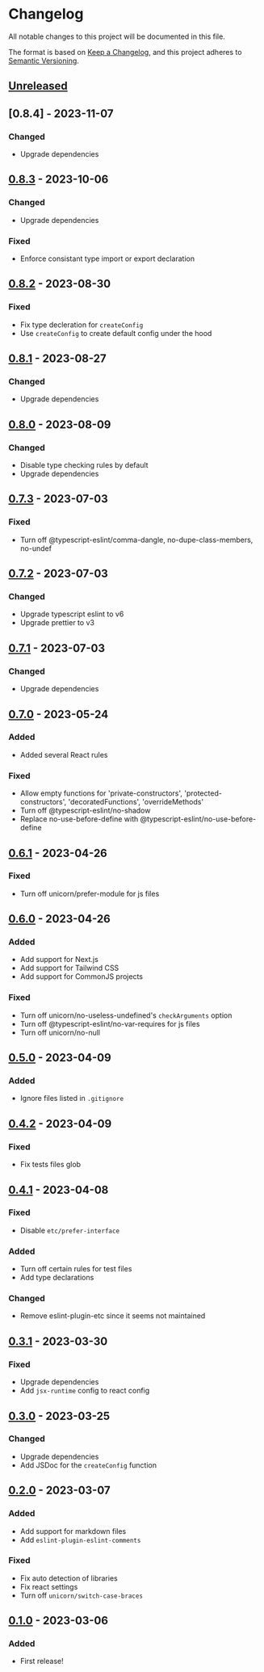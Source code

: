# Changelog

All notable changes to this project will be documented in this file.

The format is based on [Keep a Changelog](https://keepachangelog.com/en/1.0.0/),
and this project adheres to [Semantic Versioning](https://semver.org/spec/v2.0.0.html).

## [Unreleased]

## [0.8.4] - 2023-11-07
### Changed
- Upgrade dependencies

## [0.8.3] - 2023-10-06
### Changed
- Upgrade dependencies

### Fixed
+ Enforce consistant type import or export declaration

## [0.8.2] - 2023-08-30
### Fixed
- Fix type decleration for `createConfig`
- Use `createConfig` to create default config under the hood

## [0.8.1] - 2023-08-27
### Changed
- Upgrade dependencies

## [0.8.0] - 2023-08-09
### Changed
- Disable type checking rules by default
- Upgrade dependencies

## [0.7.3] - 2023-07-03
### Fixed
- Turn off @typescript-eslint/comma-dangle, no-dupe-class-members, no-undef

## [0.7.2] - 2023-07-03
### Changed
- Upgrade typescript eslint to v6
- Upgrade prettier to v3

## [0.7.1] - 2023-07-03
### Changed
- Upgrade dependencies

## [0.7.0] - 2023-05-24
### Added
- Added several React rules

### Fixed
- Allow empty functions for 'private-constructors', 'protected-constructors', 'decoratedFunctions', 'overrideMethods'
- Turn off @typescript-eslint/no-shadow
- Replace no-use-before-define with @typescript-eslint/no-use-before-define

## [0.6.1] - 2023-04-26
### Fixed
- Turn off unicorn/prefer-module for js files

## [0.6.0] - 2023-04-26
### Added
- Add support for Next.js
- Add support for Tailwind CSS
- Add support for CommonJS projects

### Fixed
- Turn off unicorn/no-useless-undefined's `checkArguments` option
- Turn off @typescript-eslint/no-var-requires for js files
- Turn off unicorn/no-null

## [0.5.0] - 2023-04-09
### Added
- Ignore files listed in `.gitignore`

## [0.4.2] - 2023-04-09
### Fixed
- Fix tests files glob

## [0.4.1] - 2023-04-08
### Fixed
- Disable `etc/prefer-interface`

### Added
- Turn off certain rules for test files
- Add type declarations

### Changed
- Remove eslint-plugin-etc since it seems not maintained

## [0.3.1] - 2023-03-30
### Fixed
- Upgrade dependencies
- Add `jsx-runtime` config to react config

## [0.3.0] - 2023-03-25
### Changed
- Upgrade dependencies
- Add JSDoc for the `createConfig` function

## [0.2.0] - 2023-03-07
### Added
- Add support for markdown files
- Add `eslint-plugin-eslint-comments`

### Fixed
- Fix auto detection of libraries
- Fix react settings
- Turn off `unicorn/switch-case-braces`


## [0.1.0] - 2023-03-06
### Added
- First release!

[unreleased]: https://github.com/arianrhodsandlot/eslint-config/compare/v0.8.3...HEAD
[0.8.3]: https://github.com/arianrhodsandlot/eslint-config/compare/v0.8.2...v0.8.3
[0.8.2]: https://github.com/arianrhodsandlot/eslint-config/compare/v0.8.1...v0.8.2
[0.8.1]: https://github.com/arianrhodsandlot/eslint-config/compare/v0.8.0...v0.8.1
[0.8.0]: https://github.com/arianrhodsandlot/eslint-config/compare/v0.7.3...v0.8.0
[0.7.3]: https://github.com/arianrhodsandlot/eslint-config/compare/v0.7.2...v0.7.3
[0.7.2]: https://github.com/arianrhodsandlot/eslint-config/compare/v0.7.1...v0.7.2
[0.7.1]: https://github.com/arianrhodsandlot/eslint-config/compare/v0.7.0...v0.7.1
[0.7.0]: https://github.com/arianrhodsandlot/eslint-config/compare/v0.6.1...v0.7.0
[0.6.1]: https://github.com/arianrhodsandlot/eslint-config/compare/v0.6.0...v0.6.1
[0.6.0]: https://github.com/arianrhodsandlot/eslint-config/compare/v0.5.0...v0.6.0
[0.5.0]: https://github.com/arianrhodsandlot/eslint-config/compare/v0.4.2...v0.5.0
[0.4.2]: https://github.com/arianrhodsandlot/eslint-config/compare/v0.4.1...v0.4.2
[0.4.1]: https://github.com/arianrhodsandlot/eslint-config/compare/v0.3.1...v0.4.1
[0.3.1]: https://github.com/arianrhodsandlot/eslint-config/compare/v0.3.0...v0.3.1
[0.3.0]: https://github.com/arianrhodsandlot/eslint-config/compare/v0.2.0...v0.3.0
[0.2.0]: https://github.com/arianrhodsandlot/eslint-config/compare/v0.1.1...v0.2.0
[0.1.1]: https://github.com/arianrhodsandlot/eslint-config/compare/v0.1.0...v0.1.1
[0.1.0]: https://github.com/arianrhodsandlot/eslint-config/releases/tag/v0.1.0
